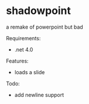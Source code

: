 # shadowpoint
a remake of powerpoint but bad

Requirements:
* .net 4.0

Features:
* loads a slide

Todo:
* add newline support
